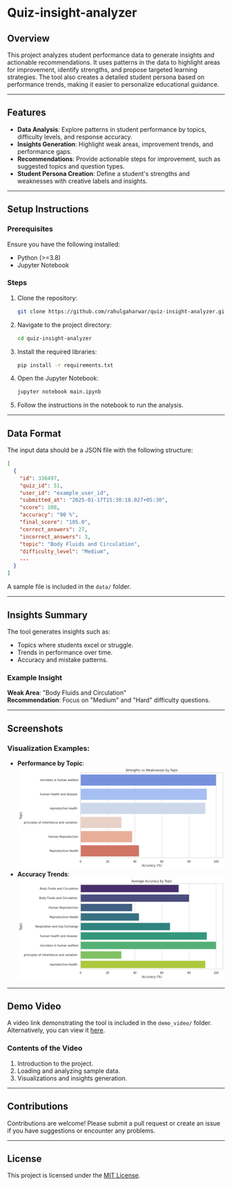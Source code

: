 # Quiz-insight-analyzer

## Overview
This project analyzes student performance data to generate insights and actionable recommendations. It uses patterns in the data to highlight areas for improvement, identify strengths, and propose targeted learning strategies. The tool also creates a detailed student persona based on performance trends, making it easier to personalize educational guidance.

---

## Features
- **Data Analysis**: Explore patterns in student performance by topics, difficulty levels, and response accuracy.
- **Insights Generation**: Highlight weak areas, improvement trends, and performance gaps.
- **Recommendations**: Provide actionable steps for improvement, such as suggested topics and question types.
- **Student Persona Creation**: Define a student's strengths and weaknesses with creative labels and insights.

---

## Setup Instructions

### Prerequisites
Ensure you have the following installed:
- Python (>=3.8)
- Jupyter Notebook

### Steps
1. Clone the repository:
   ```bash
   git clone https://github.com/rahulgaharwar/quiz-insight-analyzer.git
   ```
2. Navigate to the project directory:
   ```bash
   cd quiz-insight-analyzer
   ```
3. Install the required libraries:
   ```bash
   pip install -r requirements.txt
   ```
4. Open the Jupyter Notebook:
   ```bash
   jupyter notebook main.ipynb
   ```
5. Follow the instructions in the notebook to run the analysis.

---

## Data Format
The input data should be a JSON file with the following structure:
```json
[
  {
    "id": 336497,
    "quiz_id": 51,
    "user_id": "example_user_id",
    "submitted_at": "2025-01-17T15:30:18.027+05:30",
    "score": 108,
    "accuracy": "90 %",
    "final_score": "105.0",
    "correct_answers": 27,
    "incorrect_answers": 3,
    "topic": "Body Fluids and Circulation",
    "difficulty_level": "Medium",
    ...
  }
]
```
A sample file is included in the `data/` folder.

---

## Insights Summary
The tool generates insights such as:
- Topics where students excel or struggle.
- Trends in performance over time.
- Accuracy and mistake patterns.

### Example Insight
**Weak Area**: "Body Fluids and Circulation"  
**Recommendation**: Focus on "Medium" and "Hard" difficulty questions.

---

## Screenshots
### Visualization Examples:
- **Performance by Topic**:
  ![Performance by Topic](screenshots/visualisation1.png)
- **Accuracy Trends**:
  ![Accuracy Trends](screenshots/visualisation2.png)

---

## Demo Video
A video link demonstrating the tool is included in the `demo_video/` folder. Alternatively, you can view it [here](https://drive.google.com/file/d/1ZDDozkTxqhy_5jMrnRWCB1mECfx_bSsk/view?usp=sharing).

### Contents of the Video
1. Introduction to the project.
2. Loading and analyzing sample data.
3. Visualizations and insights generation.

---

## Contributions
Contributions are welcome! Please submit a pull request or create an issue if you have suggestions or encounter any problems.

---

## License
This project is licensed under the [MIT License](LICENSE).

